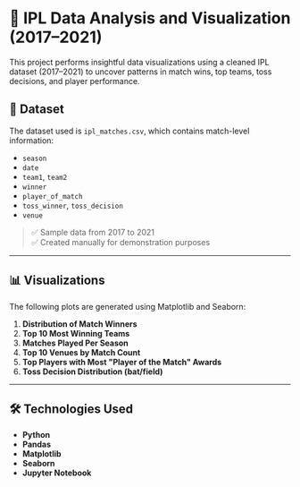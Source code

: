 # 🏏 IPL Data Analysis and Visualization (2017–2021)

This project performs insightful data visualizations using a cleaned IPL dataset (2017–2021) to uncover patterns in match wins, top teams, toss decisions, and player performance.

## 📁 Dataset

The dataset used is `ipl_matches.csv`, which contains match-level information:
- `season`
- `date`
- `team1`, `team2`
- `winner`
- `player_of_match`
- `toss_winner`, `toss_decision`
- `venue`

> ✅ Sample data from 2017 to 2021  
> ✅ Created manually for demonstration purposes

---

## 📊 Visualizations

The following plots are generated using Matplotlib and Seaborn:

1. **Distribution of Match Winners**
2. **Top 10 Most Winning Teams**
3. **Matches Played Per Season**
4. **Top 10 Venues by Match Count**
5. **Top Players with Most "Player of the Match" Awards**
6. **Toss Decision Distribution (bat/field)**

---

## 🛠 Technologies Used

- **Python**
- **Pandas**
- **Matplotlib**
- **Seaborn**
- **Jupyter Notebook**
